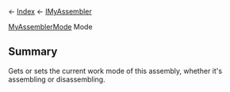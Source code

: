 ← [Index](Api-Index) ← [IMyAssembler](Sandbox.ModAPI.Ingame.IMyAssembler)

[MyAssemblerMode](Sandbox.ModAPI.Ingame.MyAssemblerMode) Mode

## Summary

Gets or sets the current work mode of this assembly, whether it's assembling or disassembling.

